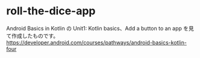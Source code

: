 # roll-the-dice-app
Android Basics in Kotlin の Unit1: Kotlin basics、Add a button to an app を見て作成したものです。 https://developer.android.com/courses/pathways/android-basics-kotlin-four
